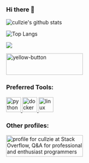 ### Hi there 👋

<p align="left">
  
  ![cullzie's github stats](https://github-readme-stats.vercel.app/api?username=cullzie&show_icons=true&theme=dracula)
  
  ![Top Langs](https://github-readme-stats.vercel.app/api/top-langs/?username=cullzie&layout=compact&theme=dracula)
  
  <img src="https://visitor-badge.laobi.icu/badge?page_id=cullzie"/>
  
  <a href="https://www.buymeacoffee.com/cullzie"><img width="208" height="58" alt="yellow-button" src="https://user-images.githubusercontent.com/20401034/171935782-a408ce64-2080-4df0-8c51-4820189a7696.png"></a>
</p>

<h3 align="left">Preferred Tools:</h3>
<p align="left">
  <a href="https://www.python.org" target="_blank">
    <img src="https://www.vectorlogo.zone/logos/python/python-icon.svg" alt="python" width="40" height="40"/>
  </a>
  <a href="https://www.docker.com" target="_blank"> 
    <img src="https://www.vectorlogo.zone/logos/docker/docker-icon.svg" alt="docker" width="40" height="40"/>
  </a>
  <a href="https://www.linux.org/" target="_blank">
    <img src="https://www.vectorlogo.zone/logos/linux/linux-icon.svg" alt="linux" width="40" height="40"/> 
  </a>
</p>

<h3 align="left">Other profiles:</h3>
<p align="left">
  <a href="https://stackoverflow.com/users/6657098/cullzie"><img src="https://stackoverflow.com/users/flair/6657098.png" width="208" height="58" alt="profile for cullzie at Stack Overflow, Q&amp;A for professional and enthusiast programmers" title="profile for cullzie at Stack Overflow, Q&amp;A for professional and enthusiast programmers">
  </a>

</p>


<!--
**cullzie/cullzie** is a ✨ _special_ ✨ repository because its `README.md` (this file) appears on your GitHub profile.

Here are some ideas to get you started:

- 🔭 I’m currently working on ...
- 🌱 I’m currently learning ...
- 👯 I’m looking to collaborate on ...
- 🤔 I’m looking for help with ...
- 💬 Ask me about ...
- 📫 How to reach me: ...
- 😄 Pronouns: ...
- ⚡ Fun fact: ...

-->
